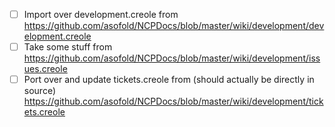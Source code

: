 - [ ] Import over development.creole from https://github.com/asofold/NCPDocs/blob/master/wiki/development/development.creole
- [ ] Take some stuff from https://github.com/asofold/NCPDocs/blob/master/wiki/development/issues.creole
- [ ] Port over and update tickets.creole from (should actually be directly in source) https://github.com/asofold/NCPDocs/blob/master/wiki/development/tickets.creole